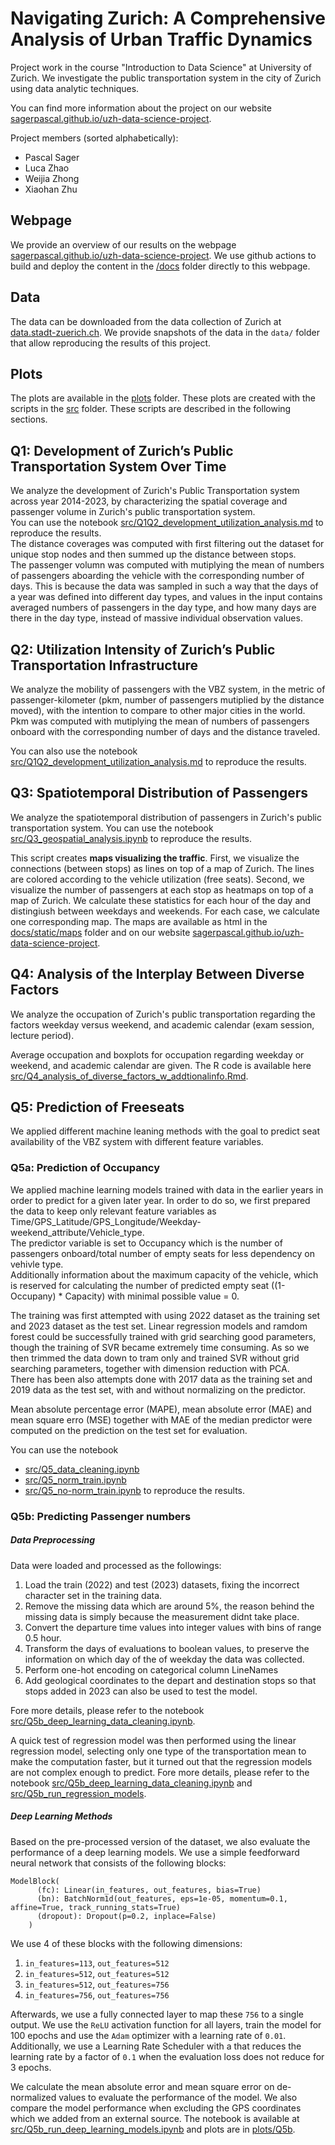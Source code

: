 # Navigating Zurich: A Comprehensive Analysis of Urban Traffic Dynamics
Project work in the course "Introduction to Data Science" at University of Zurich.
We investigate the public transportation system in the city of Zurich using data analytic techniques.

You can find more information about the project on our website [sagerpascal.github.io/uzh-data-science-project](https://sagerpascal.github.io/uzh-data-science-project/).

Project members (sorted alphabetically):

- Pascal Sager
- Luca Zhao
- Weijia Zhong
- Xiaohan Zhu

## Webpage

We provide an overview of our results on the webpage  [sagerpascal.github.io/uzh-data-science-project](https://sagerpascal.github.io/uzh-data-science-project/).
We use github actions to build and deploy the content in the [/docs](./docs) folder directly to this webpage.

## Data

The data can be downloaded from the data collection of Zurich at [data.stadt-zuerich.ch](https://data.stadt-zuerich.ch/dataset/vbz_fahrgastzahlen_ogd).
We provide snapshots of the data in the `data/` folder that allow reproducing the results of this project.

## Plots

The plots are available in the [plots](./plots) folder.
These plots are created with the scripts in the [src](./src) folder.
These scripts are described in the following sections.

## Q1: Development of Zurich’s Public Transportation System Over Time

We analyze the development of Zurich's Public Transportation system across year 2014-2023, by characterizing the spatial coverage and 
passenger volume in Zurich's public transportation system. <br>
You can use the notebook [src/Q1Q2_development_utilization_analysis.md](./src/Q1Q2_development_utilization_analysis) to reproduce the results. <br>
The distance coverages was computed with first filtering out the dataset for unique stop nodes and then summed up the distance between stops. <br>
The passenger volumn was computed with mutiplying the mean of numbers of passengers aboarding the vehicle with the corresponding number of days. This is because the data was sampled in such a way that the days of a year was defined into different day types, and values in the input contains averaged numbers of passengers in the day type, and how many days are there in the day type, instead of massive individual observation values. 

## Q2: Utilization Intensity of Zurich’s Public Transportation Infrastructure

We analyze the mobility of passengers with the VBZ system, in the metric of passenger-kilometer (pkm, number of passengers mutiplied by the distance moved), with the intention to compare to other major cities in the world.<br>
Pkm was computed with mutiplying the mean of numbers of passengers onboard with the corresponding number of days and the distance traveled.

You can also use the notebook [src/Q1Q2_development_utilization_analysis.md](./src/Q1Q2_development_utilization_analysis) to reproduce the results.


## Q3: Spatiotemporal Distribution of Passengers

We analyze the spatiotemporal distribution of passengers in Zurich's public transportation system.
You can use the notebook [src/Q3_geospatial_analysis.ipynb](./src/Q3_geospatial_analysis.ipynb) to reproduce the results.

This script creates **maps visualizing the traffic**. First, we visualize the connections (between stops) as lines on top of a map of Zurich.
The lines are colored according to the vehicle utilization (free seats).
Second, we visualize the number of passengers at each stop as heatmaps on top of a map of Zurich.
We calculate these statistics for each hour of the day and distingiush between weekdays and weekends. For each case, we calculate one corresponding map.
The maps are available as html in the [docs/static/maps](./docs/static/maps) folder and on our website [sagerpascal.github.io/uzh-data-science-project](https://sagerpascal.github.io/uzh-data-science-project/).


## Q4: Analysis of the Interplay Between Diverse Factors

We analyze the occupation of Zurich's public transportation regarding the factors weekday versus weekend, and academic calendar (exam session, lecture period).

Average occupation and boxplots for occupation regarding weekday or weekend, and academic calendar are given. The R code is available here [src/Q4_analysis_of_diverse_factors_w_addtionalinfo.Rmd](./src/Q4_analysis_of_diverse_factors_w_addtionalinfo).


## Q5: Prediction of Freeseats

We applied different machine leaning methods with the goal to predict seat availability of the VBZ system with different feature variables.

### Q5a: Prediction of Occupancy

We applied machine learning models trained with data in the earlier years in order to predict for a given later year. In order to do so, we first prepared the data to keep only relevant feature variables as Time/GPS_Latitude/GPS_Longitude/Weekday-weekend_attribute/Vehicle_type.<br>
The predictor variable is set to Occupancy which is the number of passengers onboard/total number of empty seats for less dependency on vehivle type.<br>
Additionally information about the maximum capacity of the vehicle, which is reserved for calculating the number of predicted empty seat ((1- Occupany) * Capacity) with minimal possible value = 0.<br>

The training was first attempted with using 2022 dataset as the training set and 2023 dataset as the test set. Linear regression models and ramdom forest could be successfully trained with grid searching good parameters, though the training of SVR became extremely time consuming. As so we then trimmed the data down to tram only and trained SVR without grid searching parameters, together with dimension reduction with PCA.<br>
There has been also attempts done with 2017 data as the training set and 2019 data as the test set, with and without normalizing on the predictor.<br>

Mean absolute percentage error (MAPE), mean absolute error (MAE) and mean square erro (MSE) together with MAE of the median predictor were computed on the prediction on the test set for evaluation.<br>

You can use the notebook
- [src/Q5_data_cleaning.ipynb](./src/Q5_data_cleaning.ipynb)
- [src/Q5_norm_train.ipynb](./src/Q5_norm_train.ipynb)
- [src/Q5_no-norm_train.ipynb](./src/Q5_no-norm_train.ipynb)
to reproduce the results.

### Q5b: Predicting Passenger numbers

##### Data Preprocessing

Data were loaded and processed as the followings:
1. Load the train (2022) and test (2023) datasets, fixing the incorrect character set in the training data.
2. Remove the missing data which are around 5%, the reason behind the missing data is simply because the measurement didnt take place.
3. Convert the departure time values into integer values with bins of range 0.5 hour.
4. Transform the days of evaluations to boolean values, to preserve the information on which day of the of weekday the data was collected.
5. Perform one-hot encoding on categorical column LineNames
6. Add geological coordinates to the depart and destination stops so that stops added in 2023 can also be used to test the model. 

Fore more details, please refer to the notebook [src/Q5b_deep_learning_data_cleaning.ipynb](./src/Q5b_deep_learning_data_cleaning.ipynb).

A quick test of regression model was then performed using the linear regression model, selecting only one type of the transportation mean
to make the computation faster, but it turned out that the regression models are not complex enough to predict.
Fore more details, please refer to the notebook [src/Q5b_deep_learning_data_cleaning.ipynb](./src/Q5b_deep_learning_data_cleaning.ipynb) and
[src/Q5b_run_regression_models](./src/Q5b_run_regression_models).

##### Deep Learning Methods

Based on the pre-processed version of the dataset, we also evaluate the performance of a deep learning models.
We use a simple feedforward neural network that consists of the following blocks:

```
ModelBlock(
      (fc): Linear(in_features, out_features, bias=True)
      (bn): BatchNorm1d(out_features, eps=1e-05, momentum=0.1, affine=True, track_running_stats=True)
      (dropout): Dropout(p=0.2, inplace=False)
    )
```

We use 4 of these blocks with the following dimensions:

1. `in_features=113`, `out_features=512`
2. `in_features=512`, `out_features=512`
3. `in_features=512`, `out_features=756`
4. `in_features=756`, `out_features=756`

Afterwards, we use a fully connected layer to map these `756` to a single output.
We use the `ReLU` activation function for all layers, train the model for 100 epochs and use the `Adam` optimizer with a learning rate of `0.01`.
Additionally, we use a Learning Rate Scheduler with a that reduces the learning rate by a factor of `0.1` when the evaluation loss
does not reduce for 3 epochs.

We calculate the mean absolute error and mean square error on de-normalized values to evaluate the performance of the model.
We also compare the model performance when excluding the GPS coordinates which we added from an external source.
The notebook is available at [src/Q5b_run_deep_learning_models.ipynb](./src/Q5b_run_deep_learning_models.ipynb) and plots are in [plots/Q5b](./plots/Q5b).
